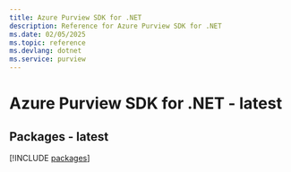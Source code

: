 ```yaml
---
title: Azure Purview SDK for .NET
description: Reference for Azure Purview SDK for .NET
ms.date: 02/05/2025
ms.topic: reference
ms.devlang: dotnet
ms.service: purview
---
```

# Azure Purview SDK for .NET - latest
## Packages - latest
[!INCLUDE [packages](purview-index.md)]